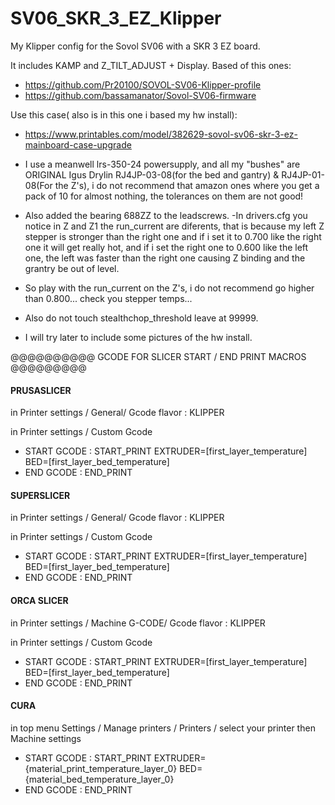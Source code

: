 # SV06_SKR_3_EZ_Klipper
My Klipper config for the Sovol SV06 with a SKR 3 EZ board.

It includes KAMP and Z_TILT_ADJUST + Display.
Based of this ones: 
- https://github.com/Pr20100/SOVOL-SV06-Klipper-profile
- https://github.com/bassamanator/Sovol-SV06-firmware

Use this case( also is in this one i based my hw install):
- https://www.printables.com/model/382629-sovol-sv06-skr-3-ez-mainboard-case-upgrade

- I use a meanwell lrs-350-24 powersupply, and all my "bushes" are ORIGINAL Igus Drylin RJ4JP-03-08(for the bed and gantry) & RJ4JP-01-08(For the Z's), i do not recommend that amazon ones where you get a pack of 10 for almost nothing, the tolerances on them are not good!
- Also added the bearing 688ZZ to the leadscrews.
-In drivers.cfg you notice in Z and Z1 the run_current are diferents, that is because my left Z stepper is stronger than the right one and if i set it to 0.700 like the right one it will get really hot,
and if i set the right one to 0.600 like the left one, the left was faster than the right one causing Z binding and the grantry be out of level.
- So play with the run_current on the Z's, i do not recommend go higher than 0.800... check you stepper temps...
- Also do not touch stealthchop_threshold leave at 99999.

- I will try later to include some pictures of the hw install.

@@@@@@@@@@ GCODE FOR SLICER START / END PRINT MACROS @@@@@@@@@

#### PRUSASLICER ####
in Printer settings / General/
Gcode flavor : KLIPPER

in Printer settings / Custom Gcode
  - START GCODE :
START_PRINT EXTRUDER=[first_layer_temperature] BED=[first_layer_bed_temperature]
  - END GCODE :
END_PRINT

#### SUPERSLICER #### 
in Printer settings / General/
Gcode flavor : KLIPPER

in Printer settings / Custom Gcode
  - START GCODE :
START_PRINT EXTRUDER=[first_layer_temperature] BED=[first_layer_bed_temperature]
  -  END GCODE :
END_PRINT

#### ORCA SLICER #### 
in Printer settings / Machine G-CODE/
Gcode flavor : KLIPPER

in Printer settings / Custom Gcode
  - START GCODE :
START_PRINT EXTRUDER=[first_layer_temperature] BED=[first_layer_bed_temperature]
  -  END GCODE :
END_PRINT

#### CURA #### 
in top menu Settings / Manage printers / Printers / select your printer then Machine settings

  - START GCODE :
START_PRINT EXTRUDER={material_print_temperature_layer_0} BED={material_bed_temperature_layer_0}
  - END GCODE :
END_PRINT

